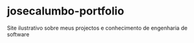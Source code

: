 # josecalumbo-portfolio 
 Site ilustrativo sobre meus projectos e conhecimento de engenharia de software
